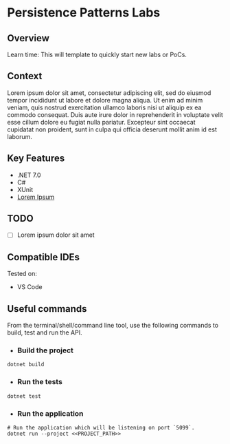 # Persistence Patterns Labs

## Overview

Learn time: This will template to quickly start new labs or PoCs.

## Context 

Lorem ipsum dolor sit amet, consectetur adipiscing elit, sed do eiusmod tempor incididunt ut labore et dolore magna aliqua. Ut enim ad minim veniam, quis nostrud exercitation ullamco laboris nisi ut aliquip ex ea commodo consequat. Duis aute irure dolor in reprehenderit in voluptate velit esse cillum dolore eu fugiat nulla pariatur. Excepteur sint occaecat cupidatat non proident, sunt in culpa qui officia deserunt mollit anim id est laborum.


## Key Features

 - .NET 7.0
 - C#
 - XUnit
 - [Lorem Ipsum](https://loremipsum.io/)

 
## TODO

- [ ] Lorem ipsum dolor sit amet

## Compatible IDEs

Tested on:

- VS Code

## Useful commands

From the terminal/shell/command line tool, use the following commands to build, test and run the API.

- ### Build the project

```shell
dotnet build
```

- ### Run the tests

```shell
dotnet test
```

- ### Run the application

```shell
# Run the application which will be listening on port `5099`.
dotnet run --project <<PROJECT_PATH>>
```
